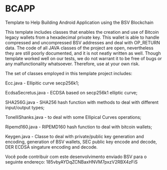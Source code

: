 # BCAPP
Template to Help Building Android Application using the BSV Blockchain

This template includes classes that enables the creation and use of Bitcoin legacy wallets from a hexadecimal private key.
This wallet is able to handle compressed and uncompressed BSV addresses and deal with OP_RETURN data.
The code of all JAVA classes of the project are open, nevertheless they are still poorly documented, and it is not neatly written as well.
Though template worked well on our tests, we do not warrant it to be free of bugs or any malfunctionality whatsoever. Therefore, use at your own risk.

The set of classes employed in this template project includes:

Ecc.java - Ellipitic curve secp256k1;

EcdsaSecretus.java - ECDSA based on secp256k1 elliptic curve;

SHA256G.java - SHA256 hash function with methods to deal with different input/output types;

TonelliShanks.java - to deal with some Ellipical Curves operations;

Ripemd160.java - RIPEMD160 hash function to deal with bitcoin wallets;

Keygen.java - Classe to deal with private/public key generation and encoding, generation of BSV wallets, SEC public key encode and decode, DER ECDSA singature encoding and decode.


Você pode contribuir com este desenvolvimento enviado BSV para o seguinte endereço:
185vbyAYDqZCNBaxHNVM7pxzV2RBX4zFiS

